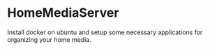 # HomeMediaServer
Install docker on ubuntu and setup some necessary applications for organizing your home media.
